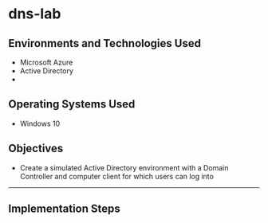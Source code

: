 # dns-lab

## **Environments and Technologies Used**
- Microsoft Azure
- Active Directory
- 

## **Operating Systems Used**
- Windows 10

## **Objectives**
- Create a simulated Active Directory environment with a Domain Controller and computer client for which users can log into
  

---

## **Implementation Steps**
